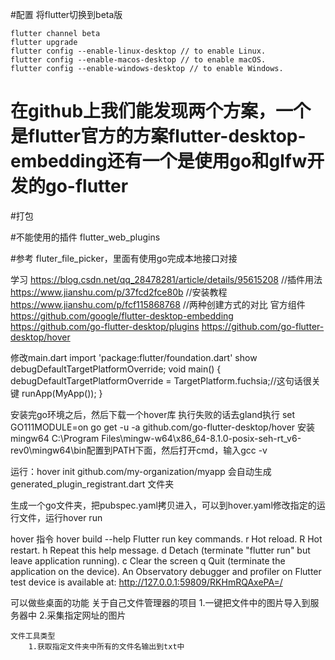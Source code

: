 #配置  将flutter切换到beta版
```
flutter channel beta
flutter upgrade
flutter config --enable-linux-desktop // to enable Linux.
flutter config --enable-macos-desktop // to enable macOS.
flutter config --enable-windows-desktop // to enable Windows.

```
# 在github上我们能发现两个方案，一个是flutter官方的方案flutter-desktop-embedding还有一个是使用go和glfw开发的go-flutter
#打包


#不能使用的插件     flutter_web_plugins

#参考
fluter_file_picker，里面有使用go完成本地接口对接

学习
    https://blog.csdn.net/qq_28478281/article/details/95615208  //插件用法
    https://www.jianshu.com/p/37fcd2fce80b          //安装教程
    https://www.jianshu.com/p/fcf115868768          //两种创建方式的对比
官方组件
    https://github.com/google/flutter-desktop-embedding
    https://github.com/go-flutter-desktop/plugins
    https://github.com/go-flutter-desktop/hover
 
修改main.dart
import 'package:flutter/foundation.dart' show debugDefaultTargetPlatformOverride;
void main() {
  debugDefaultTargetPlatformOverride = TargetPlatform.fuchsia;//这句话很关键
  runApp(MyApp());
}

安装完go环境之后，然后下载一个hover库      执行失败的话去gland执行
set GO111MODULE=on
go get -u -a github.com/go-flutter-desktop/hover
安装mingw64
C:\Program Files\mingw-w64\x86_64-8.1.0-posix-seh-rt_v6-rev0\mingw64\bin配置到PATH下面，然后打开cmd，输入gcc -v

运行：hover init github.com/my-organization/myapp
    会自动生成   generated_plugin_registrant.dart 文件夹


生成一个go文件夹，把pubspec.yaml拷贝进入，可以到hover.yaml修改指定的运行文件，运行hover run

hover 指令
    hover build --help
    Flutter run key commands.
    r Hot reload.
    R Hot restart.
    h Repeat this help message.
    d Detach (terminate "flutter run" but leave application running).
    c Clear the screen
    q Quit (terminate the application on the device).
    An Observatory debugger and profiler on Flutter test device is available at: http://127.0.0.1:59809/RKHmRQAxePA=/




可以做些桌面的功能
    关于自己文件管理器的项目
        1.一键把文件中的图片导入到服务器中
        2.采集指定网址的图片


    文件工具类型
        1.获取指定文件夹中所有的文件名输出到txt中































